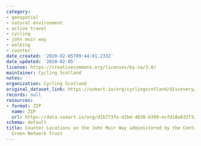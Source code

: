```yaml
---
category:
- geospatial
- natural environment
- active travel
- cycling
- john muir way
- walking
- counter
date_created: '2020-02-05T09:44:01.233Z'
date_updated: '2020-02-05'
license: https://creativecommons.org/licenses/by-sa/3.0/
maintainer: Cycling Scotland
notes: ''
organization: Cycling Scotland
original_dataset_link: https://usmart.io/org/cyclingscotland/discovery/discovery-view-detail/f15da707-ae6a-4899-9d94-68e709e6160a
records: null
resources:
- format: ZIP
  name: ZIP
  url: https://data.usmart.io/org/d1b773fa-d2bd-4830-b399-ecfd18e832f3/resource?resourceGUID=6c02dce2-4593-45d9-baa0-477b7fb5e7ce
schema: default
title: Counter Locations on the John Muir Way administered by the Central Scotland
  Green Network Trust
---
```

